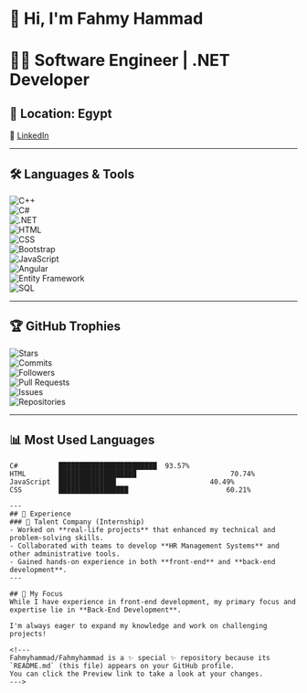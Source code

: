 # 👋 Hi, I'm Fahmy Hammad  

# 👨‍💻 Software Engineer | .NET Developer  

## 📍 Location: Egypt  
🔗 [LinkedIn](https://www.linkedin.com/in/fahmy-hammad-6a0422230?utm_source=share&utm_campaign=share_via&utm_content=profile&utm_medium=android_app)  

---

## 🛠️ **Languages & Tools**  
![C++](https://img.shields.io/badge/-C%2B%2B-00599C?logo=c%2B%2B&logoColor=white&style=flat-square)  
![C#](https://img.shields.io/badge/-C%23-239120?logo=c-sharp&logoColor=white&style=flat-square)  
![.NET](https://img.shields.io/badge/-.NET-512BD4?logo=.net&logoColor=white&style=flat-square)  
![HTML](https://img.shields.io/badge/-HTML5-E34F26?logo=html5&logoColor=white&style=flat-square)  
![CSS](https://img.shields.io/badge/-CSS3-1572B6?logo=css3&logoColor=white&style=flat-square)  
![Bootstrap](https://img.shields.io/badge/-Bootstrap-7952B3?logo=bootstrap&logoColor=white&style=flat-square)  
![JavaScript](https://img.shields.io/badge/-JavaScript-F7DF1E?logo=javascript&logoColor=black&style=flat-square)  
![Angular](https://img.shields.io/badge/-Angular-DD0031?logo=angular&logoColor=white&style=flat-square)  
![Entity Framework](https://img.shields.io/badge/-Entity_Framework-5C2D91?style=flat-square)  
![SQL](https://img.shields.io/badge/-SQL-4479A1?logo=sqlite&logoColor=white&style=flat-square)  

---

## 🏆 **GitHub Trophies**  
![Stars](https://img.shields.io/badge/Stars-223-FFD700?style=flat-square&logo=github)  
![Commits](https://img.shields.io/badge/Commits-763-A5DF00?style=flat-square&logo=github)  
![Followers](https://img.shields.io/badge/Followers-165-00A1D9?style=flat-square&logo=github)  
![Pull Requests](https://img.shields.io/badge/Pull%20Requests-50-009900?style=flat-square&logo=github)  
![Issues](https://img.shields.io/badge/Issues-21-FD5C63?style=flat-square&logo=github)  
![Repositories](https://img.shields.io/badge/Repositories-21-5E5DF0?style=flat-square&logo=github)  

---

## 📊 **Most Used Languages**  
```plaintext
C#          ████████████████████████  93.57%  
HTML        ███████████████████                       70.74%  
JavaScript  ██████████████                       40.49%  
CSS         █████████████████                        60.21%

---
## 💼 Experience  
### 🏢 Talent Company (Internship)  
- Worked on **real-life projects** that enhanced my technical and problem-solving skills.  
- Collaborated with teams to develop **HR Management Systems** and other administrative tools.  
- Gained hands-on experience in both **front-end** and **back-end development**.  
---

## 🌟 My Focus  
While I have experience in front-end development, my primary focus and expertise lie in **Back-End Development**.  

I'm always eager to expand my knowledge and work on challenging projects!

<!---
Fahmyhammad/Fahmyhammad is a ✨ special ✨ repository because its `README.md` (this file) appears on your GitHub profile.
You can click the Preview link to take a look at your changes.
--->
